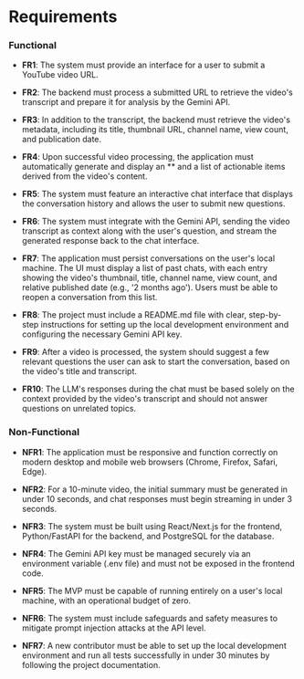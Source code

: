 # Requirements
### Functional
- **FR1**: The system must provide an interface for a user to submit a YouTube video URL.

- **FR2**: The backend must process a submitted URL to retrieve the video's transcript and prepare it for analysis by the Gemini API.

- **FR3**: In addition to the transcript, the backend must retrieve the video's metadata, including its title, thumbnail URL, channel name, view count, and publication date.

- **FR4**: Upon successful video processing, the application must automatically generate and display an ** and a list of actionable items derived from the video's content.

- **FR5**: The system must feature an interactive chat interface that displays the conversation history and allows the user to submit new questions.

- **FR6**: The system must integrate with the Gemini API, sending the video transcript as context along with the user's question, and stream the generated response back to the chat interface.

- **FR7**: The application must persist conversations on the user's local machine. The UI must display a list of past chats, with each entry showing the video's thumbnail, title, channel name, view count, and relative published date (e.g., '2 months ago'). Users must be able to reopen a conversation from this list.

- **FR8**: The project must include a README.md file with clear, step-by-step instructions for setting up the local development environment and configuring the necessary Gemini API key.

- **FR9**: After a video is processed, the system should suggest a few relevant questions the user can ask to start the conversation, based on the video's title and transcript.

- **FR10**: The LLM's responses during the chat must be based solely on the context provided by the video's transcript and should not answer questions on unrelated topics.

### Non-Functional
- **NFR1**: The application must be responsive and function correctly on modern desktop and mobile web browsers (Chrome, Firefox, Safari, Edge).

- **NFR2**: For a 10-minute video, the initial summary must be generated in under 10 seconds, and chat responses must begin streaming in under 3 seconds.

- **NFR3**: The system must be built using React/Next.js for the frontend, Python/FastAPI for the backend, and PostgreSQL for the database.

- **NFR4**: The Gemini API key must be managed securely via an environment variable (.env file) and must not be exposed in the frontend code.

- **NFR5**: The MVP must be capable of running entirely on a user's local machine, with an operational budget of zero.

- **NFR6**: The system must include safeguards and safety measures to mitigate prompt injection attacks at the API level.

- **NFR7**: A new contributor must be able to set up the local development environment and run all tests successfully in under 30 minutes by following the project documentation.

